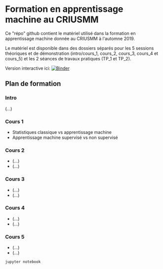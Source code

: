 # Formation en apprentissage machine au CRIUSMM

Ce "répo" github contient le matériel utilisé dans la formation en apprentissage machine donnée au CRIUSMM à l'automne 2019.

Le matériel est disponible dans des dossiers séparés pour les 5 sessions théoriques et de démonstration (intro/cours_1, cours_2, cours_3, cours_4 et cours_5) et les 2 séances de travaux pratiques (TP_1 et TP_2). 

Version interactive ici: [![Binder](https://mybinder.org/badge_logo.svg)](https://mybinder.org/v2/gh/pnplab/ML_CRIUSMM/master)


## Plan de formation

### Intro
(...)

### Cours 1
- Statistiques classique vs apprentissage machine
- Apprentissage machine supervisé vs non supervisé

### Cours 2
- (...)
- (...)

### Cours 3
- (...)
- (...)

### Cours 4
- (...)
- (...)

### Cours 5
- (...)
- (...)


```sh
jupyter notebook
```



